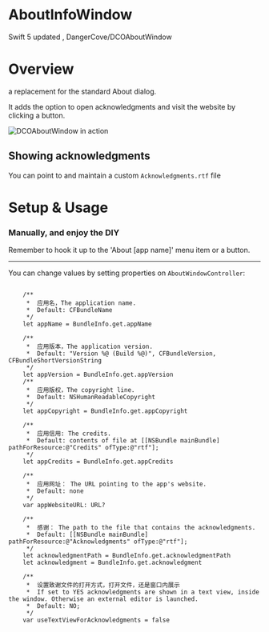 # AboutInfoWindow
Swift 5 updated , DangerCove/DCOAboutWindow



# Overview

a replacement for the standard About dialog.

It adds the option to open acknowledgments and visit the website by clicking a button.

![DCOAboutWindow in action](https://raw.github.com/coyingcat/AboutInfoWindow/master/imgs/0.png)


## Showing acknowledgments

You can point to and maintain a custom `Acknowledgments.rtf` file

# Setup & Usage

### Manually, and enjoy the DIY

Remember to hook it up to the 'About [app name]' menu item or a button.

<hr>


You can change values by setting properties on `AboutWindowController`:

```

    /**
     *  应用名，The application name.
     *  Default: CFBundleName
     */
    let appName = BundleInfo.get.appName

    /**
     *  应用版本，The application version.
     *  Default: "Version %@ (Build %@)", CFBundleVersion, CFBundleShortVersionString
     */
    let appVersion = BundleInfo.get.appVersion
    /**
     *  应用版权，The copyright line.
     *  Default: NSHumanReadableCopyright
     */
    let appCopyright = BundleInfo.get.appCopyright

    /**
     *  应用信用: The credits.
     *  Default: contents of file at [[NSBundle mainBundle] pathForResource:@"Credits" ofType:@"rtf"];
     */
    let appCredits = BundleInfo.get.appCredits

    /**
     *  应用网址： The URL pointing to the app's website.
     *  Default: none
     */
    var appWebsiteURL: URL?

    /**
     *  感谢： The path to the file that contains the acknowledgments.
     *  Default: [[NSBundle mainBundle] pathForResource:@"Acknowledgments" ofType:@"rtf"];
     */
    let acknowledgmentPath = BundleInfo.get.acknowledgmentPath
    let acknowledgment = BundleInfo.get.acknowledgment

    /**
     *  设置致谢文件的打开方式，打开文件，还是窗口内展示
     *  If set to YES acknowledgments are shown in a text view, inside the window. Otherwise an external editor is launched.
     *  Default: NO;
     */
    var useTextViewForAcknowledgments = false

```